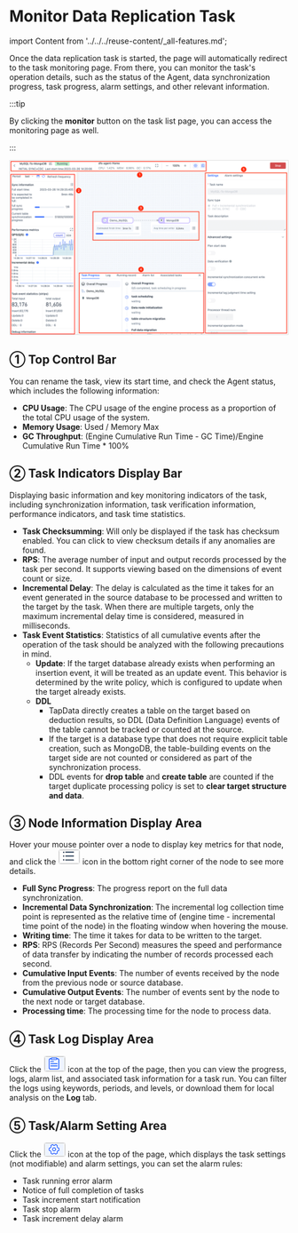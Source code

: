 # Monitor Data Replication Task
import Content from '../../../reuse-content/_all-features.md';

<Content />

Once the data replication task is started, the page will automatically redirect to the task monitoring page. From there, you can monitor the task's operation details, such as the status of the Agent, data synchronization progress, task progress, alarm settings, and other relevant information.

:::tip

By clicking the **monitor** button on the task list page, you can access the monitoring page as well.

:::

![](../../../images/monitor_copy_task_overview.png)



## ① Top Control Bar

You can rename the task, view its start time, and check the Agent status, which includes the following information:

* **CPU Usage**: The CPU usage of the engine process as a proportion of the total CPU usage of the system.
* **Memory Usage**: Used / Memory Max
* **GC Throughput**: (Engine Cumulative Run Time - GC Time)/Engine Cumulative Run Time * 100%



## ② Task Indicators Display Bar

Displaying basic information and key monitoring indicators of the task, including synchronization information, task verification information, performance indicators, and task time statistics.

* **Task Checksumming**: Will only be displayed if the task has checksum enabled. You can click to view checksum details if any anomalies are found.
* **RPS**: The average number of input and output records processed by the task per second. It supports viewing based on the dimensions of event count or size.
* **Incremental Delay**: The delay is calculated as the time it takes for an event generated in the source database to be processed and written to the target by the task. When there are multiple targets, only the maximum incremental delay time is considered, measured in milliseconds.
* **Task Event Statistics**: Statistics of all cumulative events after the operation of the task should be analyzed with the following precautions in mind.
   * **Update**: If the target database already exists when performing an insertion event, it will be treated as an update event. This behavior is determined by the write policy, which is configured to update when the target already exists.
   * **DDL**
      * TapData directly creates a table on the target based on deduction results, so DDL (Data Definition Language) events of the table cannot be tracked or counted at the source.
      * If the target is a database type that does not require explicit table creation, such as MongoDB, the table-building events on the target side are not counted or considered as part of the synchronization process.
      * DDL events for **drop table** and **create table** are counted if the target duplicate processing policy is set to **clear target structure and data**.



## ③ Node Information Display Area

Hover your mouse pointer over a node to display key metrics for that node, and click the ![](../../../images/node_more_icon.png) icon in the bottom right corner of the node to see more details.

- **Full Sync Progress**: The progress report on the full data synchronization.
- **Incremental Data Synchronization**: The incremental log collection time point is represented as the relative time of (engine time - incremental time point of the node) in the floating window when hovering the mouse.
- **Writing time**: The time it takes for data to be written to the target.
- **RPS**: RPS (Records Per Second) measures the speed and performance of data transfer by indicating the number of records processed each second.
- **Cumulative Input Events**: The number of events received by the node from the previous node or source database.
- **Cumulative Output Events**: The number of events sent by the node to the next node or target database.
- **Processing time**: The processing time for the node to process data.



## ④ Task Log Display Area

Click the ![](../../../images/view_log_icon.png) icon at the top of the page, then you can view the progress, logs, alarm list, and associated task information for a task run. You can filter the logs using keywords, periods, and levels, or download them for local analysis on the **Log** tab.



## ⑤ Task/Alarm Setting Area

Click the ![](../../../images/task_setting_icon.png) icon at the top of the page, which displays the task settings (not modifiable) and alarm settings, you can set the alarm rules:

* Task running error alarm
* Notice of full completion of tasks
* Task increment start notification
* Task stop alarm
* Task increment delay alarm

